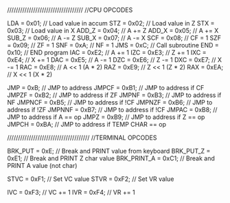 /////////////////////////////////// 
//CPU OPCODES

LDA = 0x01; // Load value in accum
STZ = 0x02; // Load value in Z
STX = 0x03; // Load value in X
ADD_Z = 0x04; // A += Z
ADD_X = 0x05; // A += X
SUB_Z = 0x06; // A -= Z
SUB_X = 0x07; // A -= X
SCF = 0x08; // CF = 1
SZF = 0x09; // ZF = 1
SNF = 0xA; // NF = 1
JMS = 0xC; // Call subroutine
END = 0x10; // END program
IAC = 0xE2; // A += 1
IZC = 0xE3; // Z += 1
IXC = 0xE4; // X += 1
DAC = 0xE5; // A -= 1
DZC = 0xE6; // Z -= 1
DXC = 0xE7; // X -= 1
RAC = 0xE8; // A << 1 (A * 2) 
RAZ = 0xE9; // Z << 1 (Z * 2) 
RAX = 0xEA; // X << 1 (X * 2)

JMP = 0xB; // JMP to address
JMPCF = 0xB1; // JMP to address if CF
JMPZF = 0xB2; // JMP to address if ZF
JMPNF = 0xB3; // JMP to address if NF
JMPNCF = 0xB5; // JMP to address if !CF
JMPNZF = 0xB6; // JMP to address if !ZF
JMPNNF = 0xB7; // JMP to address if !CF
JMPAC = 0xB8; // JMP to address if A == op
JMPZ = 0xB9; // JMP to address if Z == op
JMPCH = 0xBA; // JMP to address if TEMP CHAR == op

//////////////////////////////////////
//TERMINAL OPCODES

BRK_PUT = 0xE; // Break and PRINT value from keyboard
BRK_PUT_Z = 0xE1; // Break and PRINT Z char value
BRK_PRINT_A = 0xC1; // Break and PRINT A value (not char)

STVC = 0xF1; // Set VC value
STVR = 0xF2; // Set VR value

IVC = 0xF3; // VC += 1
IVR = 0xF4; // VR += 1

